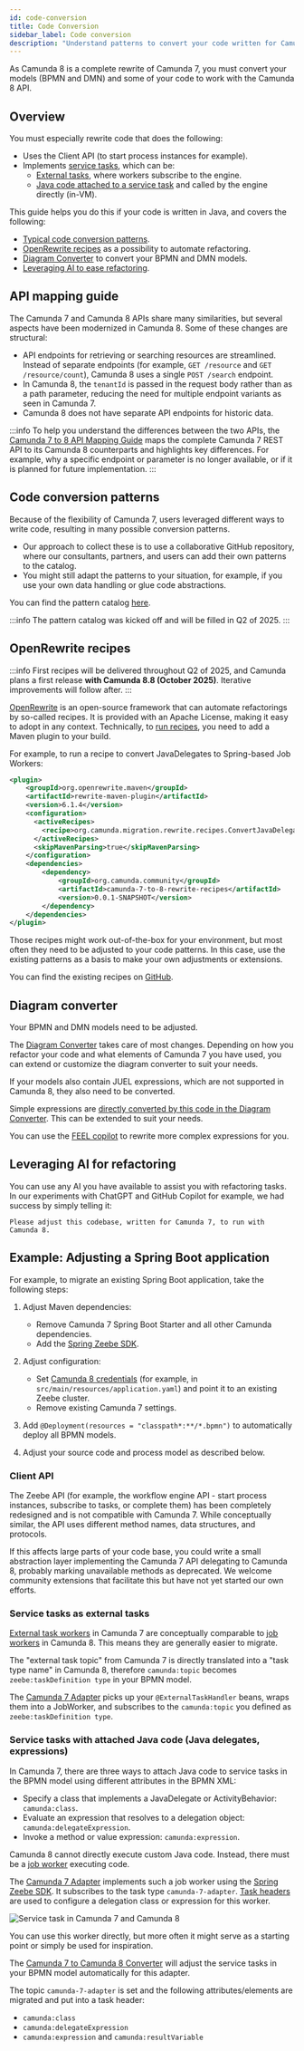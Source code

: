 ```yaml
---
id: code-conversion
title: Code Conversion
sidebar_label: Code conversion
description: "Understand patterns to convert your code written for Camunda 7 to run on Camunda 8."
---
```


As Camunda 8 is a complete rewrite of Camunda 7, you must convert your models (BPMN and DMN) and some of your code to work with the Camunda 8 API.

## Overview

You must especially rewrite code that does the following:

- Uses the Client API (to start process instances for example).
- Implements [service tasks](/components/modeler/bpmn/service-tasks/service-tasks.md), which can be:
  - [External tasks](https://docs.camunda.org/manual/latest/user-guide/process-engine/external-tasks/#the-external-task-pattern), where workers subscribe to the engine.
  - [Java code attached to a service task](https://docs.camunda.org/manual/latest/user-guide/process-engine/delegation-code/) and called by the engine directly (in-VM).

This guide helps you do this if your code is written in Java, and covers the following:

- [Typical code conversion patterns](#code-conversion-patterns).
- [OpenRewrite recipes](#openrewrite-recipes) as a possibility to automate refactoring.
- [Diagram Converter](#diagram-converter) to convert your BPMN and DMN models.
- [Leveraging AI to ease refactoring](#leveraging-ai-for-refactoring).

## API mapping guide

The Camunda 7 and Camunda 8 APIs share many similarities, but several aspects have been modernized in Camunda 8. Some of these changes are structural:

- API endpoints for retrieving or searching resources are streamlined. Instead of separate endpoints (for example, `GET /resource` and `GET /resource/count`), Camunda 8 uses a single `POST /search` endpoint.
- In Camunda 8, the `tenantId` is passed in the request body rather than as a path parameter, reducing the need for multiple endpoint variants as seen in Camunda 7.
- Camunda 8 does not have separate API endpoints for historic data.

:::info
To help you understand the differences between the two APIs, the [Camunda 7 to 8 API Mapping Guide](https://camunda-community-hub.github.io/camunda-7-to-8-code-conversion/) maps the complete Camunda 7 REST API to its Camunda 8 counterparts and highlights key differences. For example, why a specific endpoint or parameter is no longer available, or if it is planned for future implementation.
:::

## Code conversion patterns

Because of the flexibility of Camunda 7, users leveraged different ways to write code, resulting in many possible conversion patterns.

- Our approach to collect these is to use a collaborative GitHub repository, where our consultants, partners, and users can add their own patterns to the catalog.
- You might still adapt the patterns to your situation, for example, if you use your own data handling or glue code abstractions.

You can find the pattern catalog [here](https://github.com/camunda-community-hub/camunda-7-to-8-code-conversion).

:::info
The pattern catalog was kicked off and will be filled in Q2 of 2025.
:::

## OpenRewrite recipes

:::info
First recipes will be delivered throughout Q2 of 2025, and Camunda plans a first release **with Camunda 8.8 (October 2025)**. Iterative improvements will follow after.
:::

[OpenRewrite](https://docs.openrewrite.org/) is an open-source framework that can automate refactorings by so-called recipes. It is provided with an Apache License, making it easy to adopt in any context. Technically, to [run recipes](https://docs.openrewrite.org/running-recipes), you need to add a Maven plugin to your build.

For example, to run a recipe to convert JavaDelegates to Spring-based Job Workers:

```xml
<plugin>
    <groupId>org.openrewrite.maven</groupId>
    <artifactId>rewrite-maven-plugin</artifactId>
    <version>6.1.4</version>
    <configuration>
      <activeRecipes>
        <recipe>org.camunda.migration.rewrite.recipes.ConvertJavaDelegateToZeebeWorker</recipe>
      </activeRecipes>
      <skipMavenParsing>true</skipMavenParsing>
    </configuration>
    <dependencies>
        <dependency>
            <groupId>org.camunda.community</groupId>
            <artifactId>camunda-7-to-8-rewrite-recipes</artifactId>
            <version>0.0.1-SNAPSHOT</version>
        </dependency>
    </dependencies>
</plugin>
```

Those recipes might work out-of-the-box for your environment, but most often they need to be adjusted to your code patterns. In this case, use the existing patterns as a basis to make your own adjustments or extensions.

You can find the existing recipes on [GitHub](https://github.com/camunda-community-hub/camunda-7-to-8-code-conversion).

## Diagram converter

Your BPMN and DMN models need to be adjusted.

The [Diagram Converter](/guides/migrating-from-camunda-7/code-conversion.md#diagram-converter) takes care of most changes. Depending on how you refactor your code and what elements of Camunda 7 you have used, you can extend or customize the diagram converter to suit your needs.

If your models also contain JUEL expressions, which are not supported in Camunda 8, they also need to be converted.

Simple expressions are [directly converted by this code in the Diagram Converter](https://github.com/camunda-community-hub/camunda-7-to-8-migration-analyzer/blob/d6fda97d00f27b23fc87fd741134225a527f3de1/core/src/main/java/org/camunda/community/migration/converter/expression/ExpressionTransformer.java#L4). This can be extended to suit your needs.

<!-- TODO document the expression transformer instead of referencing code -->

You can use the [FEEL copilot](https://feel-copilot.camunda.com/) to rewrite more complex expressions for you.

## Leveraging AI for refactoring

You can use any AI you have available to assist you with refactoring tasks. In our experiments with ChatGPT and GitHub Copilot for example, we had success by simply telling it:

```
Please adjust this codebase, written for Camunda 7, to run with Camunda 8.
```

## Example: Adjusting a Spring Boot application

<!-- :::warning
This paragraph needs improvement - it is slightly outdated.
::: -->

For example, to migrate an existing Spring Boot application, take the following steps:

1. Adjust Maven dependencies:

   - Remove Camunda 7 Spring Boot Starter and all other Camunda dependencies.
   - Add the [Spring Zeebe SDK](../../apis-tools/spring-zeebe-sdk/getting-started.md).

2. Adjust configuration:

   - Set [Camunda 8 credentials](/apis-tools/spring-zeebe-sdk/getting-started.md#configuring-the-camunda-8-connection) (for example, in `src/main/resources/application.yaml`) and point it to an existing Zeebe cluster.
   - Remove existing Camunda 7 settings.

3. Add `@Deployment(resources = "classpath*:**/*.bpmn")` to automatically deploy all BPMN models.

4. Adjust your source code and process model as described below.

### Client API

<!-- TODO link to the Zeebe / Camunda API, call it Camunda 8 API, is the mentioning of the protocol still required? -->

The Zeebe API (for example, the workflow engine API - start process instances, subscribe to tasks, or complete them) has been completely redesigned and is not compatible with Camunda 7. While conceptually similar, the API uses different method names, data structures, and protocols.

If this affects large parts of your code base, you could write a small abstraction layer implementing the Camunda 7 API delegating to Camunda 8, probably marking unavailable methods as deprecated. We welcome community extensions that facilitate this but have not yet started our own efforts.

### Service tasks as external tasks

[External task workers](https://docs.camunda.org/manual/latest/user-guide/process-engine/external-tasks/) in Camunda 7 are conceptually comparable to [job workers](/components/concepts/job-workers.md) in Camunda 8. This means they are generally easier to migrate.

The "external task topic" from Camunda 7 is directly translated into a "task type name" in Camunda 8, therefore `camunda:topic` becomes `zeebe:taskDefinition type` in your BPMN model.

The [Camunda 7 Adapter](https://github.com/camunda-community-hub/camunda-7-to-8-migration/tree/main/camunda-7-adapter) picks up your `@ExternalTaskHandler` beans, wraps them into a JobWorker, and subscribes to the `camunda:topic` you defined as `zeebe:taskDefinition type`.

### Service tasks with attached Java code (Java delegates, expressions)

In Camunda 7, there are three ways to attach Java code to service tasks in the BPMN model using different attributes in the BPMN XML:

- Specify a class that implements a JavaDelegate or ActivityBehavior: `camunda:class`.
- Evaluate an expression that resolves to a delegation object: `camunda:delegateExpression`.
- Invoke a method or value expression: `camunda:expression`.

Camunda 8 cannot directly execute custom Java code. Instead, there must be a [job worker](/components/concepts/job-workers.md) executing code.

The [Camunda 7 Adapter](https://github.com/camunda-community-hub/camunda-7-to-8-migration/tree/main/camunda-7-adapter) implements such a job worker using the [Spring Zeebe SDK](../../apis-tools/spring-zeebe-sdk/getting-started.md). It subscribes to the task type `camunda-7-adapter`. [Task headers](/components/modeler/bpmn/service-tasks/service-tasks.md#task-headers) are used to configure a delegation class or expression for this worker.

![Service task in Camunda 7 and Camunda 8](../img/migration-service-task.png)

You can use this worker directly, but more often it might serve as a starting point or simply be used for inspiration.

<!-- TODO naming inconsistency -->

The [Camunda 7 to Camunda 8 Converter](https://github.com/camunda-community-hub/camunda-7-to-8-migration/tree/main/backend-diagram-converter) will adjust the service tasks in your BPMN model automatically for this adapter.

The topic `camunda-7-adapter` is set and the following attributes/elements are migrated and put into a task header:

- `camunda:class`
- `camunda:delegateExpression`
- `camunda:expression` and `camunda:resultVariable`
